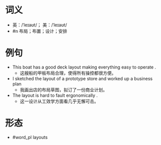 # 词义
- 英：/ˈleɪaʊt/； 美：/ˈleɪaʊt/
- #n 布局；布置；设计；安排
# 例句
- This boat has a good deck layout making everything easy to operate .
	- 这艘船的甲板布局合理，使得所有操控都很方便。
- I sketched the layout of a prototype store and worked up a business plan
	- 我画出店的布局草图，拟订了一份商业计划。
- The layout is hard to fault ergonomically .
	- 这一设计从工效学方面看几乎无懈可击。
# 形态
- #word_pl layouts
